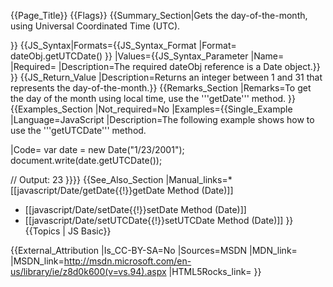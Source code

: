 {{Page_Title}}
{{Flags}}
{{Summary_Section|Gets the day-of-the-month, using Universal Coordinated Time (UTC).

}}
{{JS_Syntax|Formats={{JS_Syntax_Format
|Format= dateObj.getUTCDate() }}
|Values={{JS_Syntax_Parameter
|Name=
|Required=
|Description=The required dateObj reference is a Date object.}}
}}
{{JS_Return_Value
|Description=Returns an integer between 1 and 31 that represents the day-of-the-month.}}
{{Remarks_Section
|Remarks=To get the day of the month using local time, use the '''getDate''' method.
}}
{{Examples_Section
|Not_required=No
|Examples={{Single_Example
|Language=JavaScript
|Description=The following example shows how to use the '''getUTCDate''' method.

|Code= var date = new Date("1/23/2001");
 document.write(date.getUTCDate());
 
 // Output: 23
}}}}
{{See_Also_Section
|Manual_links=* [[javascript/Date/getDate{{!}}getDate Method (Date)]]
* [[javascript/Date/setDate{{!}}setDate Method (Date)]]
* [[javascript/Date/setUTCDate{{!}}setUTCDate Method (Date)]]
}}
{{Topics | JS Basic}}

{{External_Attribution
|Is_CC-BY-SA=No
|Sources=MSDN
|MDN_link=
|MSDN_link=http://msdn.microsoft.com/en-us/library/ie/z8d0k600(v=vs.94).aspx
|HTML5Rocks_link=
}}